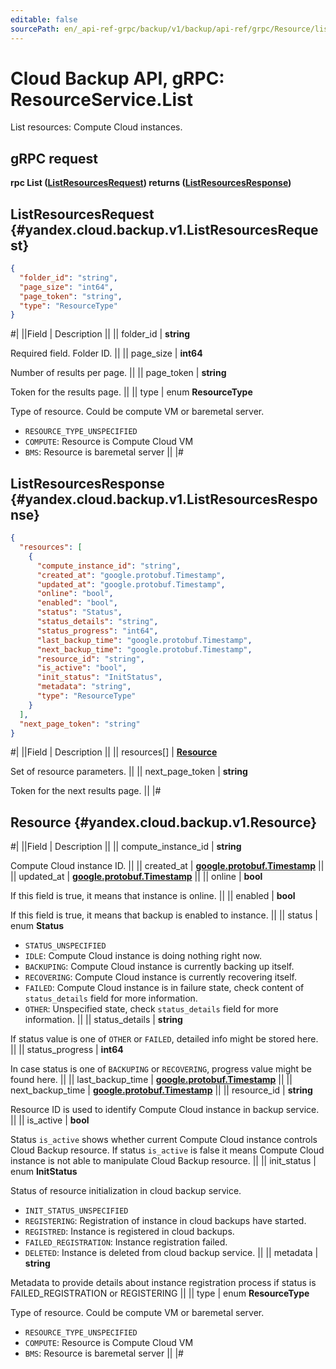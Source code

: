 ```yaml
---
editable: false
sourcePath: en/_api-ref-grpc/backup/v1/backup/api-ref/grpc/Resource/list.md
---
```


# Cloud Backup API, gRPC: ResourceService.List

List resources: Compute Cloud instances.

## gRPC request

**rpc List ([ListResourcesRequest](#yandex.cloud.backup.v1.ListResourcesRequest)) returns ([ListResourcesResponse](#yandex.cloud.backup.v1.ListResourcesResponse))**

## ListResourcesRequest {#yandex.cloud.backup.v1.ListResourcesRequest}

```json
{
  "folder_id": "string",
  "page_size": "int64",
  "page_token": "string",
  "type": "ResourceType"
}
```

#|
||Field | Description ||
|| folder_id | **string**

Required field. Folder ID. ||
|| page_size | **int64**

Number of results per page. ||
|| page_token | **string**

Token for the results page. ||
|| type | enum **ResourceType**

Type of resource. Could be compute VM or baremetal server.

- `RESOURCE_TYPE_UNSPECIFIED`
- `COMPUTE`: Resource is Compute Cloud VM
- `BMS`: Resource is baremetal server ||
|#

## ListResourcesResponse {#yandex.cloud.backup.v1.ListResourcesResponse}

```json
{
  "resources": [
    {
      "compute_instance_id": "string",
      "created_at": "google.protobuf.Timestamp",
      "updated_at": "google.protobuf.Timestamp",
      "online": "bool",
      "enabled": "bool",
      "status": "Status",
      "status_details": "string",
      "status_progress": "int64",
      "last_backup_time": "google.protobuf.Timestamp",
      "next_backup_time": "google.protobuf.Timestamp",
      "resource_id": "string",
      "is_active": "bool",
      "init_status": "InitStatus",
      "metadata": "string",
      "type": "ResourceType"
    }
  ],
  "next_page_token": "string"
}
```

#|
||Field | Description ||
|| resources[] | **[Resource](#yandex.cloud.backup.v1.Resource)**

Set of resource parameters. ||
|| next_page_token | **string**

Token for the next results page. ||
|#

## Resource {#yandex.cloud.backup.v1.Resource}

#|
||Field | Description ||
|| compute_instance_id | **string**

Compute Cloud instance ID. ||
|| created_at | **[google.protobuf.Timestamp](https://developers.google.com/protocol-buffers/docs/reference/google.protobuf#timestamp)** ||
|| updated_at | **[google.protobuf.Timestamp](https://developers.google.com/protocol-buffers/docs/reference/google.protobuf#timestamp)** ||
|| online | **bool**

If this field is true, it means that instance is online. ||
|| enabled | **bool**

If this field is true, it means that backup is enabled to instance. ||
|| status | enum **Status**

- `STATUS_UNSPECIFIED`
- `IDLE`: Compute Cloud instance is doing nothing right now.
- `BACKUPING`: Compute Cloud instance is currently backing up itself.
- `RECOVERING`: Compute Cloud instance is currently recovering itself.
- `FAILED`: Compute Cloud instance is in failure state, check content of
`status_details` field for more information.
- `OTHER`: Unspecified state, check `status_details` field
for more information. ||
|| status_details | **string**

If status value is one of `OTHER` or `FAILED`,
detailed info might be stored here. ||
|| status_progress | **int64**

In case status is one of `BACKUPING` or `RECOVERING`,
progress value might be found here. ||
|| last_backup_time | **[google.protobuf.Timestamp](https://developers.google.com/protocol-buffers/docs/reference/google.protobuf#timestamp)** ||
|| next_backup_time | **[google.protobuf.Timestamp](https://developers.google.com/protocol-buffers/docs/reference/google.protobuf#timestamp)** ||
|| resource_id | **string**

Resource ID is used to identify Compute Cloud instance in backup service. ||
|| is_active | **bool**

Status `is_active` shows whether current Compute Cloud instance controls Cloud Backup resource.
If status `is_active` is false it means Compute Cloud instance is not able to manipulate
Cloud Backup resource. ||
|| init_status | enum **InitStatus**

Status of resource initialization in cloud backup service.

- `INIT_STATUS_UNSPECIFIED`
- `REGISTERING`: Registration of instance in cloud backups have started.
- `REGISTRED`: Instance is registered in cloud backups.
- `FAILED_REGISTRATION`: Instance registration failed.
- `DELETED`: Instance is deleted from cloud backup service. ||
|| metadata | **string**

Metadata to provide details about instance registration process
if status is FAILED_REGISTRATION or REGISTERING ||
|| type | enum **ResourceType**

Type of resource. Could be compute VM or baremetal server.

- `RESOURCE_TYPE_UNSPECIFIED`
- `COMPUTE`: Resource is Compute Cloud VM
- `BMS`: Resource is baremetal server ||
|#
